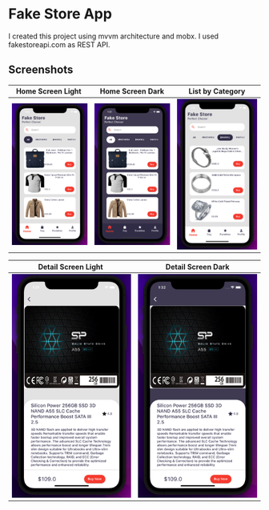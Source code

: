 # Fake Store App
I created this project using mvvm architecture and mobx.
I used fakestoreapi.com as REST API.
## Screenshots
| Home Screen Light | Home Screen Dark | List by Category | 
| ----------------- | ---------------- | ---------------- |
| ![image](https://github.com/ertugrulkoca/Fake_Store_App/blob/main/ss/home_light.png) | ![image](https://github.com/ertugrulkoca/Fake_Store_App/blob/main/ss/home_dark.png) | ![image](https://github.com/ertugrulkoca/Fake_Store_App/blob/main/ss/list_by_category.png) | 

| Detail Screen Light | Detail Screen Dark | 
| ------------------- | ------------------ |
| ![image](https://github.com/ertugrulkoca/Fake_Store_App/blob/main/ss/detail_light.png) | ![image](https://github.com/ertugrulkoca/Fake_Store_App/blob/main/ss/detail_dark.png) |
